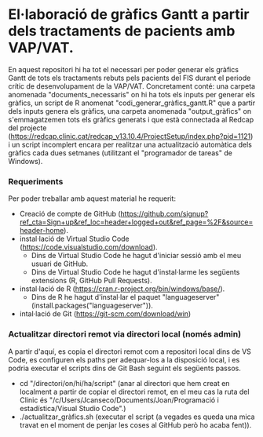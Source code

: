 # El·laboració de gràfics Gantt a partir dels tractaments de pacients amb VAP/VAT.

En aquest repositori hi ha tot el necessari per poder generar els gràfics Gantt de tots els tractaments rebuts pels pacients del FIS durant el periode crític de desenvolupament de la VAP/VAT. Concretament conté: una carpeta anomenada "documents_necessaris" on hi ha tots els inputs per generar els gràfics, un script de R anomenat "codi_generar_gràfics_gantt.R" que a partir dels inputs genera els gràfics, una carpeta anomenada "output_gràfics" on s'emmagatzemen tots els gràfics generats i que està connectada al Redcap del projecte (https://redcap.clinic.cat/redcap_v13.10.4/ProjectSetup/index.php?pid=1121) i un script incomplert encara per realitzar una actualització automàtica dels gràfics cada dues setmanes (utilitzant el "programador de tareas" de Windows).


### Requeriments

Per poder treballar amb aquest material he requerit:
- Creació de compte de GitHub (https://github.com/signup?ref_cta=Sign+up&ref_loc=header+logged+out&ref_page=%2F&source=header-home).
- instal·lació de Virtual Studio Code (https://code.visualstudio.com/download).
    - Dins de Virtual Studio Code he hagut d'iniciar sessió amb el meu usuari de GitHub.
    - Dins de Virtual Studio Code he hagut d'instal·larme les següents extensions (R, GitHub Pull Requests).
- instal·lació de R (https://cran.r-project.org/bin/windows/base/).
    - Dins de R he hagut d'instal·lar el paquet "languageserver" (install.packages("languageserver")).
- intal·lació de Git (https://git-scm.com/download/win)


### Actualitzar directori remot via directori local (només admin)

A partir d'aquí, es copia el directori remot com a repositori local dins de VS Code, es configuren els paths per adequar-los a la disposició local, i es podria executar el scripts dins de Git Bash seguint els següents passos.
- cd "/directori/on/hi/ha/script" (anar al directori que hem creat en localment a partir de copiar el directori remot, en el meu cas la ruta del Clinic és "/c/Users/Jcanseco/Documents/Joan/Programació i estadística/Visual Studio Code".)
- ./actualitzar_gràfics.sh (executar el script (a vegades es queda una mica travat en el moment de penjar les coses al GitHub però ho acaba fent)).

